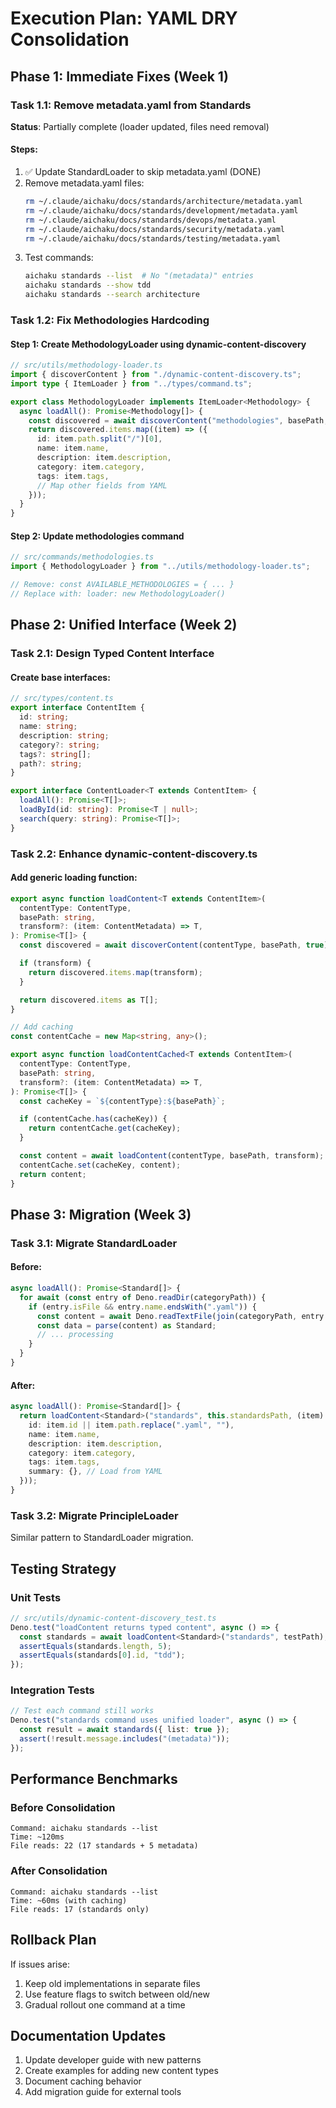 # Execution Plan: YAML DRY Consolidation

## Phase 1: Immediate Fixes (Week 1)

### Task 1.1: Remove metadata.yaml from Standards

**Status**: Partially complete (loader updated, files need removal)

#### Steps:

1. ✅ Update StandardLoader to skip metadata.yaml (DONE)
2. Remove metadata.yaml files:
   ```bash
   rm ~/.claude/aichaku/docs/standards/architecture/metadata.yaml
   rm ~/.claude/aichaku/docs/standards/development/metadata.yaml
   rm ~/.claude/aichaku/docs/standards/devops/metadata.yaml
   rm ~/.claude/aichaku/docs/standards/security/metadata.yaml
   rm ~/.claude/aichaku/docs/standards/testing/metadata.yaml
   ```
3. Test commands:
   ```bash
   aichaku standards --list  # No "(metadata)" entries
   aichaku standards --show tdd
   aichaku standards --search architecture
   ```

### Task 1.2: Fix Methodologies Hardcoding

#### Step 1: Create MethodologyLoader using dynamic-content-discovery

```typescript
// src/utils/methodology-loader.ts
import { discoverContent } from "./dynamic-content-discovery.ts";
import type { ItemLoader } from "../types/command.ts";

export class MethodologyLoader implements ItemLoader<Methodology> {
  async loadAll(): Promise<Methodology[]> {
    const discovered = await discoverContent("methodologies", basePath, true);
    return discovered.items.map((item) => ({
      id: item.path.split("/")[0],
      name: item.name,
      description: item.description,
      category: item.category,
      tags: item.tags,
      // Map other fields from YAML
    }));
  }
}
```

#### Step 2: Update methodologies command

```typescript
// src/commands/methodologies.ts
import { MethodologyLoader } from "../utils/methodology-loader.ts";

// Remove: const AVAILABLE_METHODOLOGIES = { ... }
// Replace with: loader: new MethodologyLoader()
```

## Phase 2: Unified Interface (Week 2)

### Task 2.1: Design Typed Content Interface

#### Create base interfaces:

```typescript
// src/types/content.ts
export interface ContentItem {
  id: string;
  name: string;
  description: string;
  category?: string;
  tags?: string[];
  path?: string;
}

export interface ContentLoader<T extends ContentItem> {
  loadAll(): Promise<T[]>;
  loadById(id: string): Promise<T | null>;
  search(query: string): Promise<T[]>;
}
```

### Task 2.2: Enhance dynamic-content-discovery.ts

#### Add generic loading function:

```typescript
export async function loadContent<T extends ContentItem>(
  contentType: ContentType,
  basePath: string,
  transform?: (item: ContentMetadata) => T,
): Promise<T[]> {
  const discovered = await discoverContent(contentType, basePath, true);

  if (transform) {
    return discovered.items.map(transform);
  }

  return discovered.items as T[];
}

// Add caching
const contentCache = new Map<string, any>();

export async function loadContentCached<T extends ContentItem>(
  contentType: ContentType,
  basePath: string,
  transform?: (item: ContentMetadata) => T,
): Promise<T[]> {
  const cacheKey = `${contentType}:${basePath}`;

  if (contentCache.has(cacheKey)) {
    return contentCache.get(cacheKey);
  }

  const content = await loadContent(contentType, basePath, transform);
  contentCache.set(cacheKey, content);
  return content;
}
```

## Phase 3: Migration (Week 3)

### Task 3.1: Migrate StandardLoader

#### Before:

```typescript
async loadAll(): Promise<Standard[]> {
  for await (const entry of Deno.readDir(categoryPath)) {
    if (entry.isFile && entry.name.endsWith(".yaml")) {
      const content = await Deno.readTextFile(join(categoryPath, entry.name));
      const data = parse(content) as Standard;
      // ... processing
    }
  }
}
```

#### After:

```typescript
async loadAll(): Promise<Standard[]> {
  return loadContent<Standard>("standards", this.standardsPath, (item) => ({
    id: item.id || item.path.replace(".yaml", ""),
    name: item.name,
    description: item.description,
    category: item.category,
    tags: item.tags,
    summary: {}, // Load from YAML
  }));
}
```

### Task 3.2: Migrate PrincipleLoader

Similar pattern to StandardLoader migration.

## Testing Strategy

### Unit Tests

```typescript
// src/utils/dynamic-content-discovery_test.ts
Deno.test("loadContent returns typed content", async () => {
  const standards = await loadContent<Standard>("standards", testPath);
  assertEquals(standards.length, 5);
  assertEquals(standards[0].id, "tdd");
});
```

### Integration Tests

```typescript
// Test each command still works
Deno.test("standards command uses unified loader", async () => {
  const result = await standards({ list: true });
  assert(!result.message.includes("(metadata)"));
});
```

## Performance Benchmarks

### Before Consolidation

```
Command: aichaku standards --list
Time: ~120ms
File reads: 22 (17 standards + 5 metadata)
```

### After Consolidation

```
Command: aichaku standards --list
Time: ~60ms (with caching)
File reads: 17 (standards only)
```

## Rollback Plan

If issues arise:

1. Keep old implementations in separate files
2. Use feature flags to switch between old/new
3. Gradual rollout one command at a time

## Documentation Updates

1. Update developer guide with new patterns
2. Create examples for adding new content types
3. Document caching behavior
4. Add migration guide for external tools
